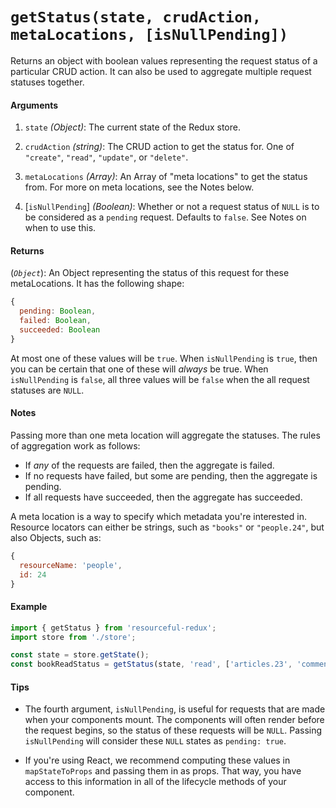 # `getStatus(state, crudAction, metaLocations, [isNullPending])`

Returns an object with boolean values representing the request status of a
particular CRUD action. It can also be used to aggregate multiple request
statuses together.

#### Arguments

1. `state` *(Object)*: The current state of the Redux store.

2. `crudAction` *(string)*: The CRUD action to get the status for. One of
  `"create"`, `"read"`, `"update"`, or `"delete"`.

3. `metaLocations` *(Array)*: An Array of "meta locations" to get the status
  from. For more on meta locations, see the Notes below.

4. [`isNullPending`] *(Boolean)*: Whether or not a request status of `NULL` is
  to be considered as a `pending` request. Defaults to `false`. See Notes on
  when to use this.

#### Returns

(*`Object`*): An Object representing the status of this request for these
  metaLocations. It has the following shape:

  ```js
  {
    pending: Boolean,
    failed: Boolean,
    succeeded: Boolean
  }
  ```

  At most one of these values will be `true`. When `isNullPending` is `true`,
  then you can be certain that one of these will _always_ be true. When
  `isNullPending` is `false`, all three values will be `false` when the
  all request statuses are `NULL`.

#### Notes

Passing more than one meta location will aggregate the statuses. The rules of
aggregation work as follows:

- If *any* of the requests are failed, then the aggregate is failed.
- If no requests have failed, but some are pending, then the aggregate is pending.
- If all requests have succeeded, then the aggregate has succeeded.

A meta location is a way to specify which metadata you're interested in.
Resource locators can either be strings, such as `"books"` or `"people.24"`, but
also Objects, such as:

```js
{
  resourceName: 'people',
  id: 24
}
```

#### Example

```js
import { getStatus } from 'resourceful-redux';
import store from './store';

const state = store.getState();
const bookReadStatus = getStatus(state, 'read', ['articles.23', 'comments'], true);
```

#### Tips

- The fourth argument, `isNullPending`, is useful for requests that are made when
  your components mount. The components will often render before the request
  begins, so the status of these requests will be `NULL`. Passing `isNullPending`
  will consider these `NULL` states as `pending: true`.

- If you're using React, we recommend computing these values in
  `mapStateToProps` and passing them in as props. That way, you have access
  to this information in all of the lifecycle methods of your component.
